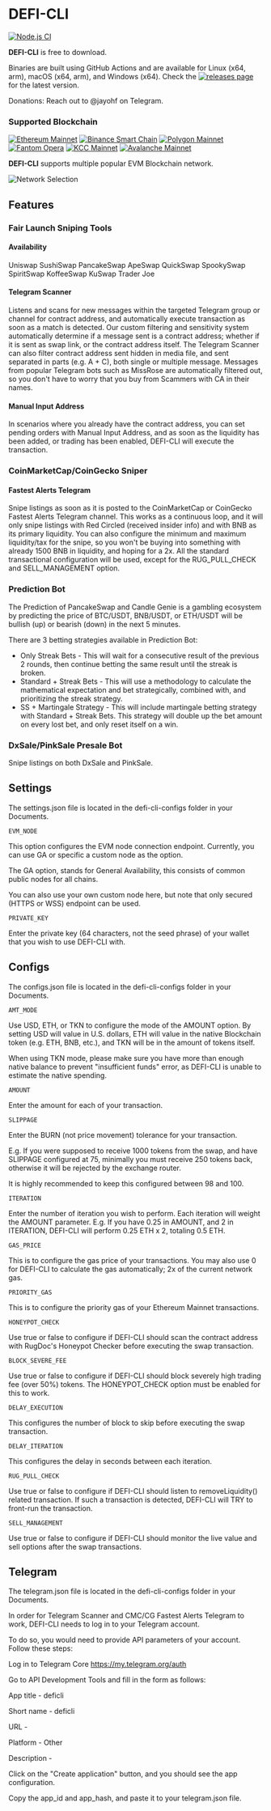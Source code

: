 # DEFI-CLI

[![Node.js CI](https://github.com/jayohf/defi-cli/actions/workflows/build.yml/badge.svg)](https://github.com/jayohf/defi-cli/actions/workflows/build.yml)

**DEFI-CLI** is free to download. 

Binaries are built using GitHub Actions and are available for Linux (x64, arm), macOS (x64, arm), and Windows (x64). Check the [![releases page](https://github.com/jayohf/defi-cli/releases/)](https://github.com/jayohf/defi-cli/releases/) for the latest version.

Donations: Reach out to @jayohf on Telegram.

### Supported Blockchain

[![Ethereum Mainnet](https://user-images.githubusercontent.com/94490774/151673025-9788678c-3271-4d18-9d25-930e8f745316.png)](https://ethereum.org/)
[![Binance Smart Chain](https://user-images.githubusercontent.com/94490774/151673046-263ef09e-a1e7-49a0-8e34-e61009e36a7c.png)](https://www.binance.com/)
[![Polygon Mainnet](https://user-images.githubusercontent.com/94490774/151673042-84736953-bee8-41b0-aa5f-5ee7524a3631.png)](https://polygon.technology/)
[![Fantom Opera](https://user-images.githubusercontent.com/94490774/151673044-ed7d1cae-0a0a-4d11-a199-c58f6fcb656c.png)](https://fantom.foundation/)
[![KCC Mainnet](https://user-images.githubusercontent.com/94490774/151673043-e886eaf6-1a5b-4fb8-b3f3-e11f3f2d7bb3.png)](https://www.kcc.io/)
[![Avalanche Mainnet](https://user-images.githubusercontent.com/94490774/151673048-76d4b397-c669-44ec-8277-ff1ac66d9e86.png)](https://www.avax.network/)

**DEFI-CLI** supports multiple popular EVM Blockchain network.

![Network Selection](https://user-images.githubusercontent.com/94490774/151673335-6810f663-9cad-459f-9fe7-52eb444f4d8d.png)

## Features
### Fair Launch Sniping Tools
#### Availability
Uniswap SushiSwap PancakeSwap ApeSwap QuickSwap SpookySwap SpiritSwap KoffeeSwap KuSwap Trader Joe

#### Telegram Scanner
Listens and scans for new messages within the targeted Telegram group or channel for contract address, and automatically execute transaction as soon as a match is detected.
Our custom filtering and sensitivity system automatically determine if a message sent is a contract address; whether if it is sent as swap link, or the contract address itself.
The Telegram Scanner can also filter contract address sent hidden in media file, and sent separated in parts (e.g. A + C), both single or multiple message.
Messages from popular Telegram bots such as MissRose are automatically filtered out, so you don't have to worry that you buy from Scammers with CA in their names.

#### Manual Input Address

In scenarios where you already have the contract address, you can set pending orders with Manual Input Address, and as soon as the liquidity has been added, or trading has been enabled, DEFI-CLI will execute the transaction.

### CoinMarketCap/CoinGecko Sniper
#### Fastest Alerts Telegram

Snipe listings as soon as it is posted to the CoinMarketCap or CoinGecko Fastest Alerts Telegram channel.
This works as a continuous loop, and it will only snipe listings with Red Circled (received insider info) and with BNB as its primary liquidity.
You can also configure the minimum and maximum liquidity/tax for the snipe, so you won't be buying into something with already 1500 BNB in liquidity, and hoping for a 2x.
All the standard transactional configuration will be used, except for the RUG_PULL_CHECK and SELL_MANAGEMENT option.

### Prediction Bot

The Prediction of PancakeSwap and Candle Genie is a gambling ecosystem by predicting the price of BTC/USDT, BNB/USDT, or ETH/USDT will be bullish (up) or bearish (down) in the next 5 minutes.

There are 3 betting strategies available in Prediction Bot:

- Only Streak Bets - This will wait for a consecutive result of the previous 2 rounds, then continue betting the same result until the streak is broken.
- Standard + Streak Bets - This will use a methodology to calculate the mathematical expectation and bet strategically, combined with, and prioritizing the streak strategy.
- SS + Martingale Strategy - This will include martingale betting strategy with Standard + Streak Bets. This strategy will double up the bet amount on every lost bet, and only reset itself on a win.

### DxSale/PinkSale Presale Bot

Snipe listings on both DxSale and PinkSale.


## Settings

The settings.json file is located in the defi-cli-configs folder in your Documents.

`EVM_NODE`

This option configures the EVM node connection endpoint. Currently, you can use GA or specific a custom node as the option.

The GA option, stands for General Availability, this consists of common public nodes for all chains.

You can also use your own custom node here, but note that only secured (HTTPS or WSS) endpoint can be used.

`PRIVATE_KEY`

Enter the private key (64 characters, not the seed phrase) of your wallet that you wish to use DEFI-CLI with. 

## Configs

The configs.json file is located in the defi-cli-configs folder in your Documents.

`AMT_MODE`

Use USD, ETH, or TKN to configure the mode of the AMOUNT option. By setting USD will value in U.S. dollars, ETH will value in the native Blockchain token (e.g. ETH, BNB, etc.), and TKN will be in the amount of tokens itself.

When using TKN mode, please make sure you have more than enough native balance to prevent "insufficient funds" error, as DEFI-CLI is unable to estimate the native spending.

`AMOUNT`

Enter the amount for each of your transaction.

`SLIPPAGE`

Enter the BURN (not price movement) tolerance for your transaction.

E.g. If you were supposed to receive 1000 tokens from the swap, and have SLIPPAGE configured at 75, minimally you must receive 250 tokens back, otherwise it will be rejected by the exchange router.

It is highly recommended to keep this configured between 98 and 100.

`ITERATION`

Enter the number of iteration you wish to perform. Each iteration will weight the AMOUNT parameter. E.g. If you have 0.25 in AMOUNT, and 2 in ITERATION, DEFI-CLI will perform 0.25 ETH x 2, totaling 0.5 ETH.

`GAS_PRICE`

This is to configure the gas price of your transactions. You may also use 0 for DEFI-CLI to calculate the gas automatically; 2x of the current network gas.

`PRIORITY_GAS`

This is to configure the priority gas of your Ethereum Mainnet transactions.

`HONEYPOT_CHECK`

Use true or false to configure if DEFI-CLI should scan the contract address with RugDoc's Honeypot Checker before executing the swap transaction.

`BLOCK_SEVERE_FEE`

Use true or false to configure if DEFI-CLI should block severely high trading fee (over 50%) tokens. The HONEYPOT_CHECK option must be enabled for this to work.

`DELAY_EXECUTION`

This configures the number of block to skip before executing the swap transaction.

`DELAY_ITERATION`

This configures the delay in seconds between each iteration.

`RUG_PULL_CHECK`

Use true or false to configure if DEFI-CLI should listen to removeLiquidity() related transaction. If such a transaction is detected, DEFI-CLI will TRY to front-run the transaction. 

`SELL_MANAGEMENT`

Use true or false to configure if DEFI-CLI should monitor the live value and sell options after the swap transactions. 

## Telegram

The telegram.json file is located in the defi-cli-configs folder in your Documents.

In order for Telegram Scanner and CMC/CG Fastest Alerts Telegram to work, DEFI-CLI needs to log in to your Telegram account.

To do so, you would need to provide API parameters of your account. Follow these steps:

Log in to Telegram Core https://my.telegram.org/auth

Go to API Development Tools and fill in the form as follows:

App title - deficli

Short name - deficli

URL -

Platform - Other

Description -

Click on the "Create application" button, and you should see the app configuration.

Copy the app_id and app_hash, and paste it to your telegram.json file.

